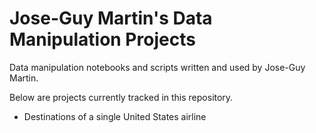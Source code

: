 # Jose-Guy Martin's Data Manipulation Projects
 Data manipulation notebooks and scripts written and used by Jose-Guy Martin.

Below are projects currently tracked in this repository.

 * Destinations of a single United States airline